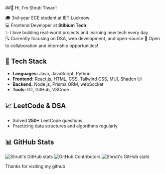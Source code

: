 

##👋 Hi, I'm Shruti Tiwari!

🎓 3rd-year ECE student at IET Lucknow  
💻 Frontend Developer at **Stibium Tech**  
✨ I love building real-world projects and learning new tech every day  
🔍 Currently focusing on DSA, web development, and open-source
🤝 Open to collaboration and internship opportunities!

## 🚀 Tech Stack
- **Languages:** Java, JavaScript, Python
- **Frontend:** React.js, HTML, CSS, Tailwind CSS, MUI, Shadcn Ui
- **Backend:** Node.js, Prisma ORM, webSocket
- **Tools:** Git, GitHub, VSCode

## 📈 LeetCode & DSA
- Solved **250+** LeetCode questions
- Practicing data structures and algorithms regularly


## 📊 GitHub Stats
![Shruti's GitHub stats](https://github-readme-stats.vercel.app/api?username=Shruti0534&show_icons=true&theme=radical)
![GitHub Contributors](https://img.shields.io/github/contributors/Shruti0534/Shruti0534) 
![Shruti's GitHub stats](https://github-readme-stats.vercel.app/api?username=Shruti0534&show_icons=true&theme=radical)


 Thanks for visiting my github
